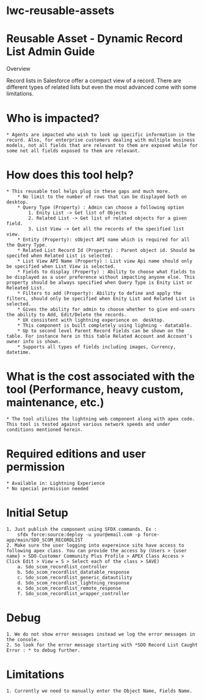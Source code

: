 # lwc-reusable-assets
#  Reusable Asset - Dynamic Record List Admin Guide

Overview

Record lists in Salesforce offer a compact view of a record. There are different types of related lists but even the most advanced come with some limitations.

# Who is impacted?  
    * Agents are impacted who wish to look up specific information in the record. Also, for enterprise customers dealing with multiple business models, not all fields that are relevant to them are exposed while for some not all fields exposed to them are relevant.

# How does this tool help?
    * This reusable tool helps plug in these gaps and much more.
        * No limit to the number of rows that can be displayed both on desktop.
        * Query Type (Property) : Admin can choose a following option 
            1. Enity List -> Get list of Objects
            2. Related List -> Get list of related objects for a given field.
            3. List View -> Get all the records of the specified list view.
        * Entity (Property): sObject API name which is required for all the Query Type.
        * Related List Record Id (Property) : Parent object id. Should be specifed when Related List is selected.
        * List View API Name (Property) : List view Api name should only be specified when List View is selected.
        * Fields to display (Property) : Ability to choose what fields to be displayed as a user preference without impacting anyone else. This property should be always specified when Query Type is Enity List or Releated List.
        * Filters to add (Property): Ability to define and apply the filters, should only be specified when Enity List and Related List is selected.
        * Gives the ability for admin to choose whether to give end-users the ability to Add, Edit/Delete the records.
        * UX consistent with lightning experience on  desktop.
        * This component is built completely using lighning - datatable.
        * Up to second level Parent Record Fields can be shown on the table. For instance here in this table Related Account and Account’s owner info is shown.
        * Supports all types of fields including images, Currency, datetime.

# What is the cost associated with the tool (Performance, heavy custom, maintenance, etc.)
    * The tool utilizes the lightning web component along with apex code. This tool is tested against various network speeds and under conditions mentioned herein.

# Required editions and user permission

    * Available in: Lightning Experience
    * No special permission needed
        
# Initial Setup
    1. Just publish the component using SFDX commands. Ex : 
        sfdx force:source:deploy -u your@email.com -p force-app/main/SDO_SCOM_RECORDLIST
    2. Make sure the user logging into expereince site have access to following apex class. You can provide the access by (Users > {user name} > SDO-Customer Community Plus Profile > APEX Class Access > Click Edit > View = S > Select each of the class > SAVE)
        a. Sdo_scom_recordlist_controller
        b. Sdo_scom_recordlist_datatable_response
        c. Sdo_scom_recordlist_generic_datautility
        d. Sdo_scom_recordlist_lightning_response
        e. Sdo_scom_recordlist_remote_response
        f. Sdo_scom_recordlist_wrapper_controller

# Debug
    1. We do not show error messages instead we log the error messages in the console.
    2. So look for the error message starting with *SDO Record List Caught Error : * to debug further.

# Limitations
    1. Currently we need to manually enter the Object Name, Fields Name.



